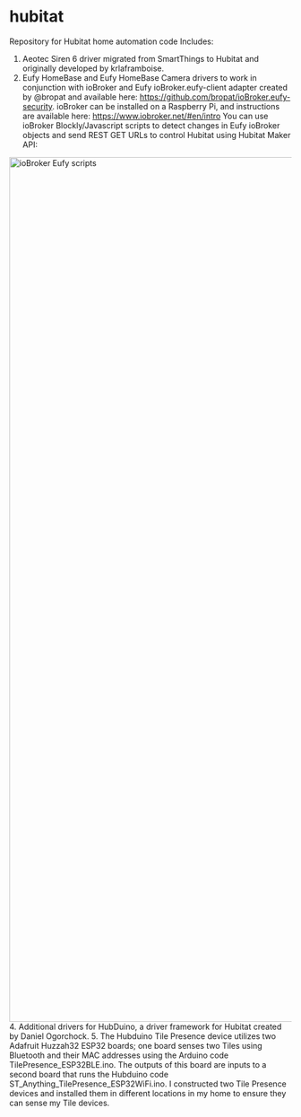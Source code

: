 # hubitat
Repository for Hubitat home automation code
Includes:
1. Aeotec Siren 6 driver migrated from SmartThings to Hubitat and originally developed by krlaframboise.
2. Eufy HomeBase and Eufy HomeBase Camera drivers to work in conjunction with ioBroker and Eufy ioBroker.eufy-client 
adapter created by @bropat and available here:  https://github.com/bropat/ioBroker.eufy-security.
ioBroker can be installed on a Raspberry Pi, and instructions are available here: https://www.iobroker.net/#en/intro  You can use ioBroker Blockly/Javascript scripts to detect changes in Eufy ioBroker objects and send REST GET URLs to control Hubitat using Hubitat Maker API:
 <img width="1542" alt="ioBroker Eufy scripts" src="https://github.com/user-attachments/assets/ee5ba664-44cf-4609-b0eb-65f9b08408af">
4. Additional drivers for HubDuino, a driver framework for Hubitat created by Daniel Ogorchock.
5. The Hubduino Tile Presence device utilizes two Adafruit Huzzah32 ESP32 boards; one board senses two Tiles using Bluetooth and their MAC addresses using the Arduino code TilePresence_ESP32BLE.ino. The outputs of this board are inputs to a second board that runs the Hubduino code ST_Anything_TilePresence_ESP32WiFi.ino.  I constructed two Tile Presence devices and installed them in different locations in my home to ensure they can sense my Tile devices.
